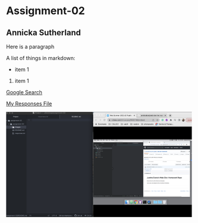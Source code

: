 # Assignment-02
## Annicka Sutherland

Here is a paragraph

A list of things in markdown:

- item 1

1. item 1

[Google Search](https://www.google.com/)

[My Responses File](./responses.txt)

![My Screenshot](./images/screenshot.png)

